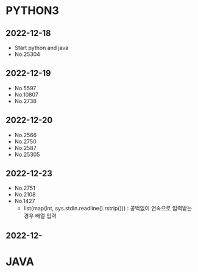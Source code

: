 # PYTHON3
  ##  2022-12-18
  - Start python and java
  - No.25304

  ##  2022-12-19
  - No.5597
  - No.10807
  - No.2738

  ##  2022-12-20
  - No.2566
  - No.2750
  - No.2587
  - No.25305

  ##  2022-12-23
  - No.2751
  - No.2108
  - No.1427
    - list(map(int, sys.stdin.readline().rstrip())) : 공백없이 연속으로 입력받는 경우 배열 입력

  ##  2022-12-


# JAVA